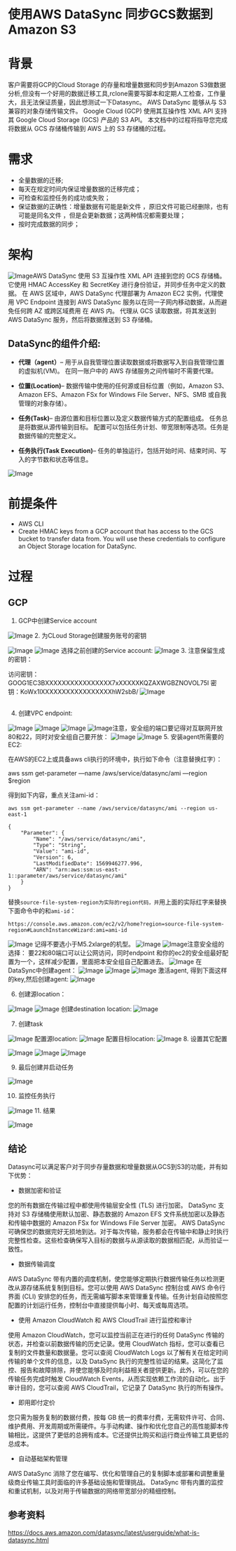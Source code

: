 # 使用AWS DataSync 同步GCS数据到Amazon S3

# 背景

客户需要将GCP的Cloud Storage 的存量和增量数据和同步到Amazon S3做数据分析,但没有一个好用的数据迁移工具,rclone需要写脚本和定期人工检查，工作量大，且无法保证质量，因此想测试一下Datasync。
AWS DataSync 能够从与 S3 兼容的对象存储传输文件。 Google Cloud (GCP) 使用其互操作性 XML API 支持其 Google Cloud Storage (GCS) 产品的 S3 API。 本文档中的过程将指导您完成将数据从 GCS 存储桶传输到 AWS 上的 S3 存储桶的过程。

# 需求

* 全量数据的迁移;
* 每天在规定时间内保证增量数据的迁移完成；
* 可检查和监控任务的成功或失败；
* 保证数据的正确性：增量数据有可能是新文件 ，原旧文件可能已经删除，也有可能是同名文件 ，但是会更新数据；这两种情况都需要处理；
* 按时完成数据的同步；

# 架构

![Image](https://github.com/wjl120/Data-migration/blob/main/images/Datasync%20%E6%9E%B6%E6%9E%84%E5%9B%BE.png)AWS DataSync 使用 S3 互操作性 XML API 连接到您的 GCS 存储桶。 它使用 HMAC AccessKey 和 SecretKey 进行身份验证，并同步任务中定义的数据。 在 AWS 区域中，AWS DataSync 代理部署为 Amazon EC2 实例，代理使用 VPC Endpoint 连接到 AWS DataSync 服务以在同一子网内移动数据，从而避免任何跨 AZ 或跨区域费用 在 AWS 内。 代理从 GCS 读取数据，将其发送到 AWS DataSync 服务，然后将数据推送到 S3 存储桶。

## DataSync的组件介绍:



* **代理（agent）**– 用于从自我管理位置读取数据或将数据写入到自我管理位置的虚拟机(VM)。 在同一账户中的 AWS 存储服务之间传输时不需要代理。

* **位置(Location)**– 数据传输中使用的任何源或目标位置（例如，Amazon S3、Amazon EFS、Amazon FSx for Windows File Server、NFS、SMB 或自我管理的对象存储）。

* **任务(Task)**– 由源位置和目标位置以及定义数据传输方式的配置组成。 任务总是将数据从源传输到目标。 配置可以包括任务计划、带宽限制等选项。任务是数据传输的完整定义。

* **任务执行(Task Execution)**– 任务的单独运行，包括开始时间、结束时间、写入的字节数和状态等信息。

![Image](https://github.com/wjl120/Data-migration/blob/main/images/%E4%BB%BB%E5%8A%A1%E7%8A%B6%E6%80%81%E5%9B%BE.png)
# 前提条件

* AWS CLI  
* Create HMAC keys from a GCP account that has access to the GCS bucket to transfer data from. You will  use these credentials to configure an Object Storage location for DataSync.



# 过程

## GCP

1. GCP中创建Service account

![Image](https://github.com/wjl120/Data-migration/blob/main/images/service%20account1.png)
2. 为CLoud Storage创建服务账号的密钥


![Image](https://github.com/wjl120/Data-migration/blob/main/images/Service%20account2.png)
![Image](https://github.com/wjl120/Data-migration/blob/main/images/Service%20account3.png)
选择之前创建的Service account:
![Image](https://github.com/wjl120/Data-migration/blob/main/images/Service%20account4.png)
3. 注意保留生成的密钥：

访问密钥：GOOG1EC3BXXXXXXXXXXXXXXXX7xXXXXXKQZAXWGBZNOVOL75I
密钥：KoWx1lXXXXXXXXXXXXXXXXXhW2sbB/
![Image](https://github.com/wjl120/Data-migration/blob/main/images/Service%20agent6.png)
## 

4. 创建VPC endpoint:


![Image](https://github.com/wjl120/Data-migration/blob/main/images/vpcendpoint1.png)
![Image](https://github.com/wjl120/Data-migration/blob/main/images/vpcendpoint2.png)
![Image](https://github.com/wjl120/Data-migration/blob/main/images/vpcendpoint3.png)
![Image](https://github.com/wjl120/Data-migration/blob/main/images/vpcendpoint4.png)注意，安全组的端口要记得对互联网开放80和22，同时对安全组自己要开放：
![Image](https://github.com/wjl120/Data-migration/blob/main/images/vpcendpoint5.png)
![Image](https://github.com/wjl120/Data-migration/blob/main/images/vpcendpoint6.png)
5. 安装agent所需要的EC2:

在AWS的EC2上或具备aws cli执行的环境中，执行如下命令（注意替换红字）：

aws ssm get-parameter —name /aws/service/datasync/ami —region $region

得到如下内容，重点关注ami-id：

```
aws ssm get-parameter --name /aws/service/datasync/ami --region us-east-1                              

{
    "Parameter": {
        "Name": "/aws/service/datasync/ami",
        "Type": "String",
        "Value": "ami-id",
        "Version": 6,
        "LastModifiedDate": 1569946277.996,
        "ARN": "arn:aws:ssm:us-east-1::parameter/aws/service/datasync/ami"
    }
}
```

替换`source-file-system-region为实际的region代码，并`用上面的实际红字来替换下面命令中的和`ami-id`：

```
https://console.aws.amazon.com/ec2/v2/home?region=source-file-system-region#LaunchInstanceWizard:ami=ami-id
```

![Image](https://github.com/wjl120/Data-migration/blob/main/images/agent1.png)
记得不要选小于M5.2xlarge的机型。
![Image](https://github.com/wjl120/Data-migration/blob/main/images/agent2.png)
![Image](https://github.com/wjl120/Data-migration/blob/main/images/agent3.png)注意安全组的选择：
要22和80端口可以让公网访问，同时endpoint 和你的ec2的安全组最好配置为一个，这样减少配置，里面把本安全组自己配置进去。
![Image](https://github.com/wjl120/Data-migration/blob/main/images/agent4.png)
在DataSync中创建agent：
![Image](https://github.com/wjl120/Data-migration/blob/main/images/agent5.png)
![Image](https://github.com/wjl120/Data-migration/blob/main/images/agent6.png)
![Image](https://github.com/wjl120/Data-migration/blob/main/images/agent7.png)
激活agent, 得到下面这样的key,然后创建agent:
![Image](https://github.com/wjl120/Data-migration/blob/main/images/agent8.png)



6. 创建源location：

![Image](https://github.com/wjl120/Data-migration/blob/main/images/slocation1.png)
![Image](https://github.com/wjl120/Data-migration/blob/main/images/slocation2.png)
创建destination location:
![Image](https://github.com/wjl120/Data-migration/blob/main/images/dlocation1.png)


7. 创建task

![Image](https://github.com/wjl120/Data-migration/blob/main/images/task1.png)
配置源location:
![Image](https://github.com/wjl120/Data-migration/blob/main/images/task2.png)
配置目标location:
![Image](https://github.com/wjl120/Data-migration/blob/main/images/task3.png)
8. 设置其它配置

![Image](https://github.com/wjl120/Data-migration/blob/main/images/task4.png)
![Image](https://github.com/wjl120/Data-migration/blob/main/images/task5.png)
![Image](https://github.com/wjl120/Data-migration/blob/main/images/task6.png)

9. 最后创建并启动任务

![Image](https://github.com/wjl120/Data-migration/blob/main/images/task7.png)


10. 监控任务执行

![Image](https://github.com/wjl120/Data-migration/blob/main/images/task8.png)
11. 结果

![Image](https://github.com/wjl120/Data-migration/blob/main/images/task9.png)
## 结论

Datasync可以满足客户对于同步存量数据和增量数据从GCS到S3的功能，并有如下优势：

* 数据加密和验证 

您的所有数据在传输过程中都使用传输层安全性 (TLS) 进行加密。 DataSync 支持对 S3 存储桶使用默认加密、静态数据的 Amazon EFS 文件系统加密以及静态和传输中数据的 Amazon FSx for Windows File Server 加密。 AWS DataSync 可确保您的数据完好无损地到达。对于每次传输，服务都会在传输中和静止时执行完整性检查。这些检查确保写入目标的数据与从源读取的数据相匹配，从而验证一致性。 

* 数据传输调度 

AWS DataSync 带有内置的调度机制，使您能够定期执行数据传输任务以检测更改从源存储系统复制到目标。您可以使用 AWS DataSync 控制台或 AWS 命令行界面 (CLI) 安排您的任务，而无需编写脚本来管理重复传输。任务计划自动按照您配置的计划运行任务，控制台中直接提供每小时、每天或每周选项。 

* 使用 Amazon CloudWatch 和 AWS CloudTrail 进行监控和审计 

使用 Amazon CloudWatch，您可以监控当前正在进行的任何 DataSync 传输的状态，并检查以前数据传输的历史记录。使用 CloudWatch 指标，您可以查看已复制的文件数量和数据量。您可以查阅 CloudWatch Logs 以了解有关在给定时间传输的单个文件的信息，以及 DataSync 执行的完整性验证的结果。这简化了监控、报告和故障排除，并使您能够及时向利益相关者提供更新。此外，可以在您的传输任务完成时触发 CloudWatch Events，从而实现依赖工作流的自动化。出于审计目的，您可以查阅 AWS CloudTrail，它记录了 DataSync 执行的所有操作。 

* 即用即付定价 

您只需为服务复制的数据付费，按每 GB 统一的费率付费，无需软件许可、合同、维护费用、开发周期或所需硬件。与手动构建、操作和优化您自己的高性能脚本传输相比，这提供了更低的总拥有成本。它还提供比购买和运行商业传输工具更低的总成本。 

* 自动基础架构管理 

AWS DataSync 消除了您在编写、优化和管理自己的复制脚本或部署和调整重量级商业传输工具时面临的许多基础设施和管理挑战。 DataSync 带有内置的监控和重试机制，以及对用于传输数据的网络带宽部分的精细控制。

## 参考资料
https://docs.aws.amazon.com/datasync/latest/userguide/what-is-datasync.html
